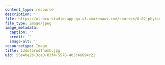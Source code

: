 ```yaml
---
content_type: resource
description: ''
file: https://ol-ocw-studio-app-qa.s3.amazonaws.com/courses/8-02-physics-ii-electricity-and-magnetism-spring-2007/56e40e2b3ca003f45570405c48694c21_13dotprodThumb.jpg
file_type: image/jpeg
image_metadata:
  caption: ''
  credit: ''
  image-alt: ''
resourcetype: Image
title: 13dotprodThumb.jpg
uid: 56e40e2b-3ca0-03f4-5570-405c48694c21
---
```

